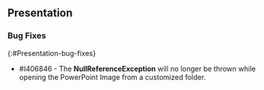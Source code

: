 ## Presentation

### Bug Fixes
{:#Presentation-bug-fixes}

* \#I406846 - The **NullReferenceException** will no longer be thrown while opening the PowerPoint Image from a customized folder. 